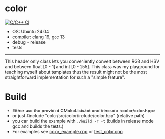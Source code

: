 # color 

[![C/C++ CI](https://github.com/Jakobimatrix/color/actions/workflows/ubuntu_build_test.yml/badge.svg?branch=main)](https://github.com/Jakobimatrix/color/actions/workflows/ubuntu_build_test.yml)

 - OS: Ubuntu 24.04
 - compiler: clang 19, gcc 13
 - debug + release
 - tests
 
 ---

This header only class lets you conveniently convert between RGB and HSV and between float [0 - 1] and int [0 - 255].
This class was my playground for teaching myself about templates thus the result might not be the most straightforward implementation for such a "simple feature".


# Build
 - Either use the provided CMakeLists.txt and #include <color/color.hpp>
 - or just #include "color/src/color/include/color.hpp" (relative path)
 - you can build the example with `./build -r -t` (builds in release mode gcc and builds the tests.)
 - For examples see [color_example.cpp](src/executables/src/color_example.cpp) or [test_color.cpp](src/tests/src/test_color.cpp)

